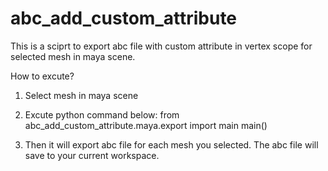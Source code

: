 # abc_add_custom_attribute
This is a sciprt to export abc file with custom attribute in vertex scope for selected mesh in maya scene.


How to excute?

1. Select mesh in maya scene

2. Excute python command below:
	from abc_add_custom_attribute.maya.export import main
	main()

3. Then it will export abc file for each mesh you selected. 
   The abc file will save to your current workspace.